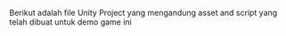Berikut adalah file Unity Project yang mengandung asset and script yang telah dibuat untuk demo game ini
